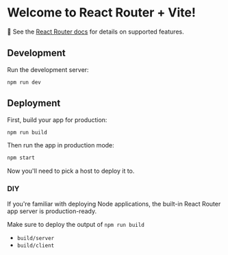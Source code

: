 # Welcome to React Router + Vite!

📖 See the [React Router docs](https://reactrouter.com/docs) for details on supported features.

## Development

Run the development server:

```shellscript
npm run dev
```

## Deployment

First, build your app for production:

```sh
npm run build
```

Then run the app in production mode:

```sh
npm start
```

Now you'll need to pick a host to deploy it to.

### DIY

If you're familiar with deploying Node applications, the built-in React Router app server is production-ready.

Make sure to deploy the output of `npm run build`

- `build/server`
- `build/client`
